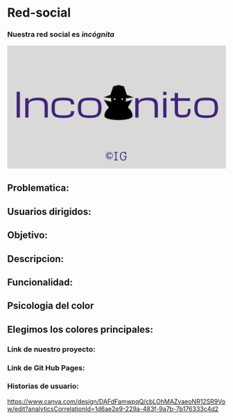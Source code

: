 # Red-social
### Nuestra red social  es *incógnita*
![Image text](https://github.com/joskim28/Red-social-unidad-4/blob/main/assets/img/incog-githud.png)
## Problematica: 

## Usuarios dirigidos:

## Objetivo:

## Descripcion:

## Funcionalidad:

## Psicologia del color 

## Elegimos los colores principales:

### Link de nuestro proyecto:



### Link de Git Hub Pages: 


###  Historias de usuario:
https://www.canva.com/design/DAFdFamwpqQ/cbLOhMAZvaeoNR12SR9Vow/edit?analyticsCorrelationId=1d6ae2e9-229a-483f-9a7b-7b176333c4d2
